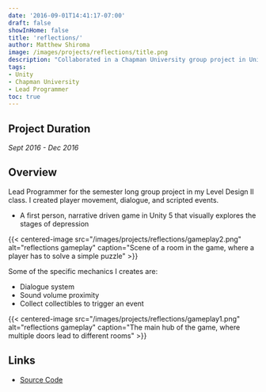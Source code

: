 ```yaml
---
date: '2016-09-01T14:41:17-07:00'
draft: false
showInHome: false
title: 'reflections/'
author: Matthew Shiroma
image: /images/projects/reflections/title.png
description: "Collaborated in a Chapman University group project in Unity 5 for a Level Design Class"
tags:
- Unity
- Chapman University
- Lead Programmer
toc: true
---
```


## Project Duration

*Sept 2016 - Dec 2016*

## Overview

Lead Programmer for the semester long group project in my Level Design II class. I created player movement, dialogue, and scripted events.
- A first person, narrative driven game in Unity 5 that visually explores the stages of depression

{{< centered-image src="/images/projects/reflections/gameplay2.png" alt="reflections gameplay" caption="Scene of a room in the game, where a player has to solve a simple puzzle" >}}

Some of the specific mechanics I creates are:
- Dialogue system
- Sound volume proximity
- Collect collectibles to trigger an event

{{< centered-image src="/images/projects/reflections/gameplay1.png" alt="reflections gameplay" caption="The main hub of the game, where multiple doors lead to different rooms" >}}

## Links

- [Source Code](https://github.com/maishiroma/cpsc344Project)